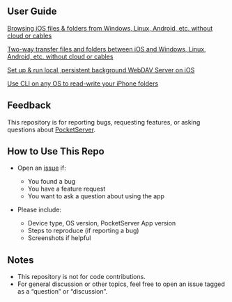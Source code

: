 ## User Guide
[Browsing iOS files & folders from Windows, Linux, Android, etc. without cloud or cables](https://b95.dev/blog/browsing-ios-files-and-folders-from-windows-linux-android-without-cloud-or-connected-cable)

[Two-way transfer files and folders between iOS and Windows, Linux, Android, etc. without cloud or cables](https://b95.dev/blog/two-way-transfer-files-folders-between-ios-windows-linux-android-no-cable-cloud)

[Set up & run local, persistent background WebDAV Server on iOS](https://b95.dev/blog/set-up-webdav-server-ios-iphone-ipad-pocketserver)

[Use CLI on any OS to read-write your iPhone folders](https://b95.dev/blog/cli-any-os-read-write-iphone-folders-without-cloud-cable/)

## Feedback

This repository is for reporting bugs, requesting features, or asking questions about [PocketServer](https://apps.apple.com/app/id6743850070).

## How to Use This Repo

- Open an [issue](https://github.com/ducbao414/pocketserver-feedback/issues/new) if:
  - You found a bug
  - You have a feature request
  - You want to ask a question about using the app

- Please include:
  - Device type, OS version, PocketServer App version
  - Steps to reproduce (if reporting a bug)
  - Screenshots if helpful

## Notes

- This repository is not for code contributions.
- For general discussion or other topics, feel free to open an issue tagged as a “question” or “discussion”.
